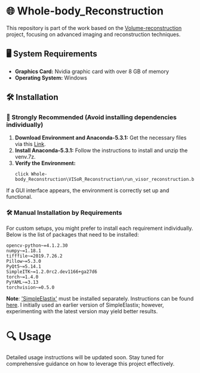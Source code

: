 # 🌐 Whole-body_Reconstruction

This repository is part of the work based on the [Volume-reconstruction](https://github.com/SMART-pipeline/Volume-reconstruction) project, focusing on advanced imaging and reconstruction techniques.

## 🖥️ System Requirements

- **Graphics Card:** Nvidia graphic card with over 8 GB of memory
- **Operating System:** Windows

## 🛠 Installation

### 🌟 Strongly Recommended (Avoid installing dependencies individually)

1. **Download Environment and Anaconda-5.3.1:** Get the necessary files via this [Link](https://rec.ustc.edu.cn/share/609a7520-2d6c-11ef-b3a9-8556057b7c72).
2. **Install Anaconda-5.3.1:** Follow the instructions to install and unzip the venv.7z.
3. **Verify the Environment:**
   ```
   click Whole-body_Reconstruction\VISoR_Reconstruction\run_visor_reconstruction.bat
   ```
   
If a GUI interface appears, the environment is correctly set up and functional.

### 🛠️ Manual Installation by Requirements

For custom setups, you might prefer to install each requirement individually. Below is the list of packages that need to be installed:

```
opencv-python~=4.1.2.30
numpy~=1.18.1
tifffile~=2019.7.26.2
Pillow~=5.3.0
PyQt5~=5.14.1
SimpleITK~=1.2.0rc2.dev1166+ga27d6
torch~=1.4.0
PyYAML~=3.13
torchvision~=0.5.0
```


**Note**: ['SimpleElastix'](https://github.com/SuperElastix/SimpleElastix) must be installed separately. Instructions can be found [here](https://simpleelastix.readthedocs.io/GettingStarted.html#Windows). I initially used an earlier version of SimpleElastix; however, experimenting with the latest version may yield better results.

# 🔍 Usage
Detailed usage instructions will be updated soon. Stay tuned for comprehensive guidance on how to leverage this project effectively.
